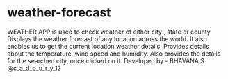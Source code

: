 # weather-forecast
WEATHER APP is used to check weather of either city , state or county 
Displays the weather forecast of any location across the world.
It also enables us to get the current location weather details.
Provides details about the temperature, wind speed and humidity.
Also provides the details for the searched city, once clicked on it.
Developed by - BHAVANA.S @c_a_d_b_u_r_y_12
